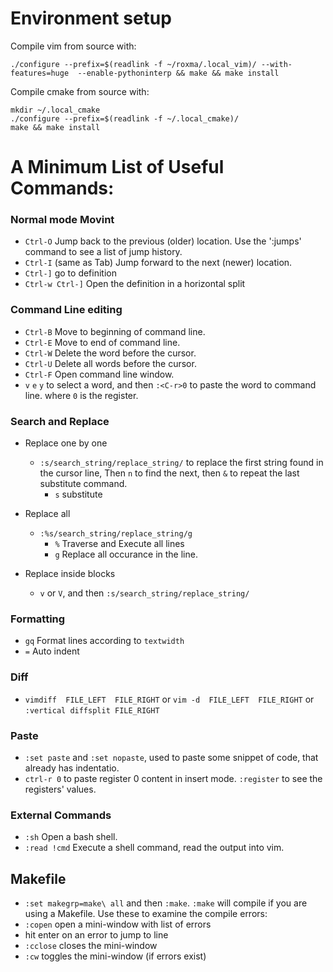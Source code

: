 
# Environment setup

Compile vim from source with:

	./configure --prefix=$(readlink -f ~/roxma/.local_vim)/ --with-features=huge  --enable-pythoninterp && make && make install


Compile cmake from source with:

	mkdir ~/.local_cmake
	./configure --prefix=$(readlink -f ~/.local_cmake)/
	make && make install




# A Minimum List of Useful Commands:


### Normal mode Movint

- `Ctrl-O`	Jump back to the previous (older) location. Use the ':jumps' command to see a list of jump history.
- `Ctrl-I`	(same as Tab) Jump forward to the next (newer) location.
- `Ctrl-]`	go to definition
- `Ctrl-w Ctrl-]` Open the definition in a horizontal split


### Command Line editing

- `Ctrl-B`	Move to beginning of command line.
- `Ctrl-E`	Move to end of command line.
- `Ctrl-W`	Delete the word before the cursor.
- `Ctrl-U`	Delete all words before the cursor.
- `Ctrl-F`	Open command line window.
- `v` `e` `y` to select a word, and then `:<C-r>0` to paste the word to command line. where `0` is the register.


### Search and Replace

- Replace one by one
    - `:s/search_string/replace_string/` to replace the first string found in the cursor line, Then `n` to find the next, then `&` to repeat the last substitute command.
        - `s`   substitute

- Replace all
    - `:%s/search_string/replace_string/g`
        - `%`	Traverse and Execute all lines
        - `g`	Replace all occurance in the line.
- Replace inside blocks
    - `v` or `V`, and then `:s/search_string/replace_string/`


### Formatting

- `gq`  Format lines according to `textwidth`
- `=` Auto indent

### Diff

- `vimdiff  FILE_LEFT  FILE_RIGHT` or `vim -d  FILE_LEFT  FILE_RIGHT` or `:vertical diffsplit FILE_RIGHT`


### Paste

- `:set paste` and `:set nopaste`, used to paste some snippet of code, that already has indentatio.
- `ctrl-r 0` to paste register 0 content in insert mode. `:register` to see the registers' values.


### External Commands

- `:sh`			Open a bash shell.
- `:read !cmd`	Execute a shell command, read the output into vim.


## Makefile

- `:set makegrp=make\ all` and then `:make`. `:make` will compile if you are using a Makefile. Use these to examine the compile errors:
-  `:copen` open a mini-window with list of errors 
-  hit enter on an error to jump to line 
- `:cclose` closes the mini-window
- `:cw` toggles the mini-window (if errors exist)

